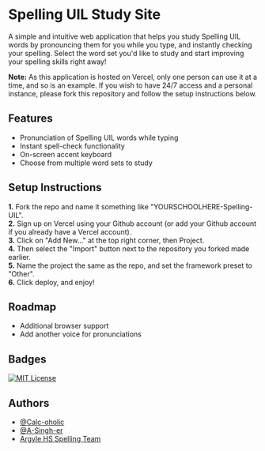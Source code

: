 # Spelling UIL Study Site

A simple and intuitive web application that helps you study Spelling UIL words by pronouncing them for you while you type, and instantly checking your spelling. Select the word set you'd like to study and start improving your spelling skills right away!

**Note:** As this application is hosted on Vercel, only one person can use it at a time, and so is an example. If you wish to have 24/7 access and a personal instance, please fork this repository and follow the setup instructions below.

## Features

- Pronunciation of Spelling UIL words while typing
- Instant spell-check functionality
- On-screen accent keyboard
- Choose from multiple word sets to study

## Setup Instructions


**1.** Fork the repo and name it something like "YOURSCHOOLHERE-Spelling-UIL".\
**2.** Sign up on Vercel using your Github account (or add your Github account if you already have a Vercel account).\
**3.** Click on "Add New..." at the top right corner, then Project.\
**4.** Then select the "Import" button next to the repository you forked made earlier.\
**5.** Name the project the same as the repo, and set the framework preset to "Other".\
**6.** Click deploy, and enjoy!

## Roadmap

- Additional browser support
- Add another voice for pronunciations

## Badges

[![MIT License](https://img.shields.io/badge/License-MIT-green.svg)](https://choosealicense.com/licenses/mit/)

## Authors

- [@Calc-oholic](https://www.github.com/Calc-oholic)
- [@A-Singh-er](https://www.github.com/A-Singh-er)
- [Argyle HS Spelling Team](https://ahs.argyleisd.com)
